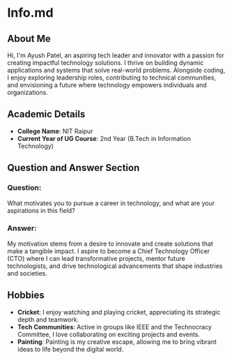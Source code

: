 # Info.md

## About Me
Hi, I'm Ayush Patel, an aspiring tech leader and innovator with a passion for creating impactful technology solutions. I thrive on building dynamic applications and systems that solve real-world problems. Alongside coding, I enjoy exploring leadership roles, contributing to technical communities, and envisioning a future where technology empowers individuals and organizations.

## Academic Details
- **College Name**: NIT Raipur
- **Current Year of UG Course**: 2nd Year (B.Tech in Information Technology)

## Question and Answer Section
### Question:
What motivates you to pursue a career in technology, and what are your aspirations in this field?

### Answer:
My motivation stems from a desire to innovate and create solutions that make a tangible impact. I aspire to become a Chief Technology Officer (CTO) where I can lead transformative projects, mentor future technologists, and drive technological advancements that shape industries and societies.

## Hobbies
- **Cricket**: I enjoy watching and playing cricket, appreciating its strategic depth and teamwork.
- **Tech Communities**: Active in groups like IEEE and the Technocracy Committee, I love collaborating on exciting projects and events.
- **Painting**: Painting is my creative escape, allowing me to bring vibrant ideas to life beyond the digital world.
